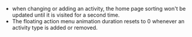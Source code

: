 - when changing or adding an activity, the home page sorting won't be updated until it is visited for a second time.
- The floating action menu animation duration resets to 0 whenever an activity type is added or removed.
